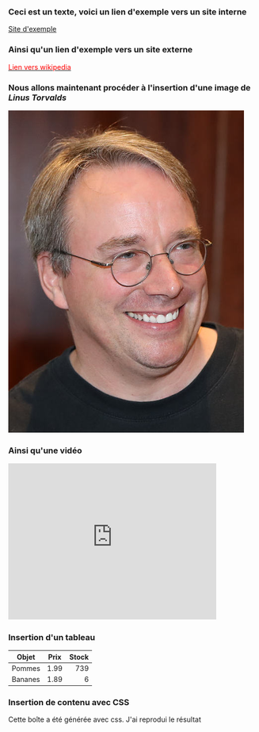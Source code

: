 ### Ceci est un texte, voici un lien d'exemple vers un site interne
<a href="https://abderzah.github.io/Introduction-GIT/tp5/exemple/exemple.html">Site d'exemple</a>

### Ainsi qu'un lien d'exemple vers un site externe
<a href="https://en.wikipedia.org/wiki/Linus_Torvalds"><font color="red">Lien vers wikipedia</font></a>

### Nous allons maintenant procéder à l'insertion d'une image de *Linus Torvalds*
<img src="./images/linus.jpeg" alt="image" title="Linus Torvalds">

### Ainsi qu'une vidéo
<iframe width="420" height="315" src="https://www.youtube.com/embed/tgbNymZ7vqY" title="Bohemian Rhapsody | Muppet Music Video | The Muppets" frameborder="0" allow="accelerometer; autoplay; clipboard-write; encrypted-media; gyroscope; picture-in-picture; web-share" referrerpolicy="strict-origin-when-cross-origin" allowfullscreen></iframe>

### Insertion d'un tableau
<table>
  <thead>
    <tr>
      <th>Objet</th>
      <th style="text-align: center">Prix</th>
      <th style="text-align: right">Stock</th>
    </tr>
  </thead>
  <tbody>
    <tr>
      <td>Pommes</td>
      <td style="text-align: center">1.99</td>
      <td style="text-align: right">739</td>
    </tr>
    <tr>
      <td>Bananes</td>
      <td style="text-align: center">1.89</td>
      <td style="text-align: right">6</td>
    </tr>
  </tbody>
</table>

### Insertion de contenu avec CSS
<div class="note">
Cette boîte a été générée avec css. J'ai reprodui le résultat
</div>